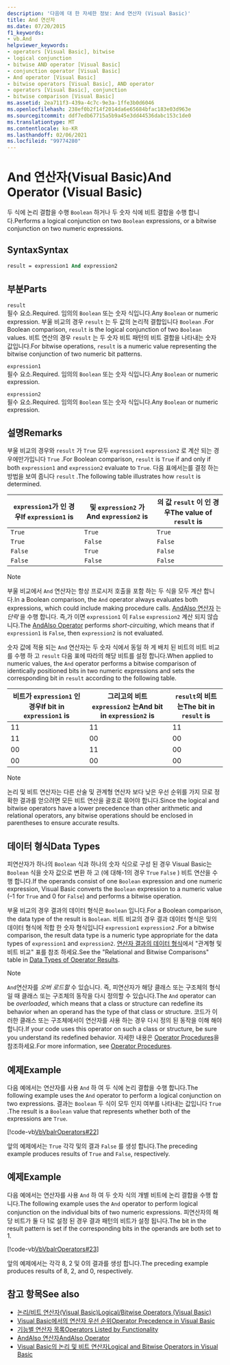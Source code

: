 ```yaml
---
description: '다음에 대 한 자세한 정보: And 연산자 (Visual Basic)'
title: And 연산자
ms.date: 07/20/2015
f1_keywords:
- vb.And
helpviewer_keywords:
- operators [Visual Basic], bitwise
- logical conjunction
- bitwise AND operator [Visual Basic]
- conjunction operator [Visual Basic]
- And operator [Visual Basic]
- bitwise operators [Visual Basic], AND operator
- operators [Visual Basic], conjunction
- bitwise comparison [Visual Basic]
ms.assetid: 2ea711f3-439a-4c7c-9e3a-1ffe3b0d6046
ms.openlocfilehash: 238ef0b2f14f2014da6e65684bfac183e03d963e
ms.sourcegitcommit: ddf7edb67715a5b9a45e3dd44536dabc153c1de0
ms.translationtype: MT
ms.contentlocale: ko-KR
ms.lasthandoff: 02/06/2021
ms.locfileid: "99774280"
---
```

# <a name="and-operator-visual-basic"></a><span data-ttu-id="91c3e-103">And 연산자(Visual Basic)</span><span class="sxs-lookup"><span data-stu-id="91c3e-103">And Operator (Visual Basic)</span></span>

<span data-ttu-id="91c3e-104">두 식에 논리 결합을 수행 `Boolean` 하거나 두 숫자 식에 비트 결합을 수행 합니다.</span><span class="sxs-lookup"><span data-stu-id="91c3e-104">Performs a logical conjunction on two `Boolean` expressions, or a bitwise conjunction on two numeric expressions.</span></span>  
  
## <a name="syntax"></a><span data-ttu-id="91c3e-105">Syntax</span><span class="sxs-lookup"><span data-stu-id="91c3e-105">Syntax</span></span>  
  
```vb  
result = expression1 And expression2  
```  
  
## <a name="parts"></a><span data-ttu-id="91c3e-106">부분</span><span class="sxs-lookup"><span data-stu-id="91c3e-106">Parts</span></span>  

 `result`  
 <span data-ttu-id="91c3e-107">필수 요소.</span><span class="sxs-lookup"><span data-stu-id="91c3e-107">Required.</span></span> <span data-ttu-id="91c3e-108">임의의 `Boolean` 또는 숫자 식입니다.</span><span class="sxs-lookup"><span data-stu-id="91c3e-108">Any `Boolean` or numeric expression.</span></span> <span data-ttu-id="91c3e-109">부울 비교의 경우 `result` 는 두 값의 논리적 결합입니다 `Boolean` .</span><span class="sxs-lookup"><span data-stu-id="91c3e-109">For Boolean comparison, `result` is the logical conjunction of two `Boolean` values.</span></span> <span data-ttu-id="91c3e-110">비트 연산의 경우 `result` 는 두 숫자 비트 패턴의 비트 결합을 나타내는 숫자 값입니다.</span><span class="sxs-lookup"><span data-stu-id="91c3e-110">For bitwise operations, `result` is a numeric value representing the bitwise conjunction of two numeric bit patterns.</span></span>  
  
 `expression1`  
 <span data-ttu-id="91c3e-111">필수 요소.</span><span class="sxs-lookup"><span data-stu-id="91c3e-111">Required.</span></span> <span data-ttu-id="91c3e-112">임의의 `Boolean` 또는 숫자 식입니다.</span><span class="sxs-lookup"><span data-stu-id="91c3e-112">Any `Boolean` or numeric expression.</span></span>  
  
 `expression2`  
 <span data-ttu-id="91c3e-113">필수 요소.</span><span class="sxs-lookup"><span data-stu-id="91c3e-113">Required.</span></span> <span data-ttu-id="91c3e-114">임의의 `Boolean` 또는 숫자 식입니다.</span><span class="sxs-lookup"><span data-stu-id="91c3e-114">Any `Boolean` or numeric expression.</span></span>  
  
## <a name="remarks"></a><span data-ttu-id="91c3e-115">설명</span><span class="sxs-lookup"><span data-stu-id="91c3e-115">Remarks</span></span>  

 <span data-ttu-id="91c3e-116">부울 비교의 경우와 `result` 가 `True` 모두 `expression1` `expression2` 로 계산 되는 경우에만가입니다 `True` .</span><span class="sxs-lookup"><span data-stu-id="91c3e-116">For Boolean comparison, `result` is `True` if and only if both `expression1` and `expression2` evaluate to `True`.</span></span> <span data-ttu-id="91c3e-117">다음 표에서는를 결정 하는 방법을 보여 줍니다 `result` .</span><span class="sxs-lookup"><span data-stu-id="91c3e-117">The following table illustrates how `result` is determined.</span></span>  
  
|<span data-ttu-id="91c3e-118">`expression1`가 인 경우</span><span class="sxs-lookup"><span data-stu-id="91c3e-118">If `expression1` is</span></span>|<span data-ttu-id="91c3e-119">및 `expression2` 가</span><span class="sxs-lookup"><span data-stu-id="91c3e-119">And `expression2` is</span></span>|<span data-ttu-id="91c3e-120">의 값 `result` 이 인 경우</span><span class="sxs-lookup"><span data-stu-id="91c3e-120">The value of `result` is</span></span>|  
|-------------------------|--------------------------|------------------------------|  
|`True`|`True`|`True`|  
|`True`|`False`|`False`|  
|`False`|`True`|`False`|  
|`False`|`False`|`False`|  
  
> [!NOTE]
> <span data-ttu-id="91c3e-121">부울 비교에서 `And` 연산자는 항상 프로시저 호출을 포함 하는 두 식을 모두 계산 합니다.</span><span class="sxs-lookup"><span data-stu-id="91c3e-121">In a Boolean comparison, the `And` operator always evaluates both expressions, which could include making procedure calls.</span></span> <span data-ttu-id="91c3e-122">[AndAlso 연산자](andalso-operator.md) 는 *단락* 을 수행 합니다. 즉,가 이면 `expression1` 이 `False` `expression2` 계산 되지 않습니다.</span><span class="sxs-lookup"><span data-stu-id="91c3e-122">The [AndAlso Operator](andalso-operator.md) performs *short-circuiting*, which means that if `expression1` is `False`, then `expression2` is not evaluated.</span></span>  
  
 <span data-ttu-id="91c3e-123">숫자 값에 적용 되는 `And` 연산자는 두 숫자 식에서 동일 하 게 배치 된 비트의 비트 비교를 수행 하 고 `result` 다음 표에 따라의 해당 비트를 설정 합니다.</span><span class="sxs-lookup"><span data-stu-id="91c3e-123">When applied to numeric values, the `And` operator performs a bitwise comparison of identically positioned bits in two numeric expressions and sets the corresponding bit in `result` according to the following table.</span></span>  
  
|<span data-ttu-id="91c3e-124">비트가 `expression1` 인 경우</span><span class="sxs-lookup"><span data-stu-id="91c3e-124">If bit in `expression1` is</span></span>|<span data-ttu-id="91c3e-125">그리고의 비트 `expression2` 는</span><span class="sxs-lookup"><span data-stu-id="91c3e-125">And bit in `expression2` is</span></span>|<span data-ttu-id="91c3e-126">`result`의 비트는</span><span class="sxs-lookup"><span data-stu-id="91c3e-126">The bit in `result` is</span></span>|  
|--------------------------------|---------------------------------|----------------------------|  
|<span data-ttu-id="91c3e-127">1</span><span class="sxs-lookup"><span data-stu-id="91c3e-127">1</span></span>|<span data-ttu-id="91c3e-128">1</span><span class="sxs-lookup"><span data-stu-id="91c3e-128">1</span></span>|<span data-ttu-id="91c3e-129">1</span><span class="sxs-lookup"><span data-stu-id="91c3e-129">1</span></span>|  
|<span data-ttu-id="91c3e-130">1</span><span class="sxs-lookup"><span data-stu-id="91c3e-130">1</span></span>|<span data-ttu-id="91c3e-131">0</span><span class="sxs-lookup"><span data-stu-id="91c3e-131">0</span></span>|<span data-ttu-id="91c3e-132">0</span><span class="sxs-lookup"><span data-stu-id="91c3e-132">0</span></span>|  
|<span data-ttu-id="91c3e-133">0</span><span class="sxs-lookup"><span data-stu-id="91c3e-133">0</span></span>|<span data-ttu-id="91c3e-134">1</span><span class="sxs-lookup"><span data-stu-id="91c3e-134">1</span></span>|<span data-ttu-id="91c3e-135">0</span><span class="sxs-lookup"><span data-stu-id="91c3e-135">0</span></span>|  
|<span data-ttu-id="91c3e-136">0</span><span class="sxs-lookup"><span data-stu-id="91c3e-136">0</span></span>|<span data-ttu-id="91c3e-137">0</span><span class="sxs-lookup"><span data-stu-id="91c3e-137">0</span></span>|<span data-ttu-id="91c3e-138">0</span><span class="sxs-lookup"><span data-stu-id="91c3e-138">0</span></span>|  
  
> [!NOTE]
> <span data-ttu-id="91c3e-139">논리 및 비트 연산자는 다른 산술 및 관계형 연산자 보다 낮은 우선 순위를 가지 므로 정확한 결과를 얻으려면 모든 비트 연산을 괄호로 묶어야 합니다.</span><span class="sxs-lookup"><span data-stu-id="91c3e-139">Since the logical and bitwise operators have a lower precedence than other arithmetic and relational operators, any bitwise operations should be enclosed in parentheses to ensure accurate results.</span></span>  
  
## <a name="data-types"></a><span data-ttu-id="91c3e-140">데이터 형식</span><span class="sxs-lookup"><span data-stu-id="91c3e-140">Data Types</span></span>  

 <span data-ttu-id="91c3e-141">피연산자가 하나의 `Boolean` 식과 하나의 숫자 식으로 구성 된 경우 Visual Basic는 `Boolean` 식을 숫자 값으로 변환 하 고 (에 대해-1의 경우 `True` `False` ) 비트 연산을 수행 합니다.</span><span class="sxs-lookup"><span data-stu-id="91c3e-141">If the operands consist of one `Boolean` expression and one numeric expression, Visual Basic converts the `Boolean` expression to a numeric value (–1 for `True` and 0 for `False`) and performs a bitwise operation.</span></span>  
  
 <span data-ttu-id="91c3e-142">부울 비교의 경우 결과의 데이터 형식은 `Boolean` 입니다.</span><span class="sxs-lookup"><span data-stu-id="91c3e-142">For a Boolean comparison, the data type of the result is `Boolean`.</span></span> <span data-ttu-id="91c3e-143">비트 비교의 경우 결과 데이터 형식은 및의 데이터 형식에 적합 한 숫자 형식입니다 `expression1` `expression2` .</span><span class="sxs-lookup"><span data-stu-id="91c3e-143">For a bitwise comparison, the result data type is a numeric type appropriate for the data types of `expression1` and `expression2`.</span></span> <span data-ttu-id="91c3e-144">[연산자 결과의 데이터 형식](data-types-of-operator-results.md)에서 "관계형 및 비트 비교" 표를 참조 하세요.</span><span class="sxs-lookup"><span data-stu-id="91c3e-144">See the "Relational and Bitwise Comparisons" table in [Data Types of Operator Results](data-types-of-operator-results.md).</span></span>  
  
> [!NOTE]
> <span data-ttu-id="91c3e-145">`And`연산자를 *오버 로드할* 수 있습니다. 즉, 피연산자가 해당 클래스 또는 구조체의 형식일 때 클래스 또는 구조체의 동작을 다시 정의할 수 있습니다.</span><span class="sxs-lookup"><span data-stu-id="91c3e-145">The `And` operator can be *overloaded*, which means that a class or structure can redefine its behavior when an operand has the type of that class or structure.</span></span> <span data-ttu-id="91c3e-146">코드가 이러한 클래스 또는 구조체에서이 연산자를 사용 하는 경우 다시 정의 된 동작을 이해 해야 합니다.</span><span class="sxs-lookup"><span data-stu-id="91c3e-146">If your code uses this operator on such a class or structure, be sure you understand its redefined behavior.</span></span> <span data-ttu-id="91c3e-147">자세한 내용은 [Operator Procedures](../../programming-guide/language-features/procedures/operator-procedures.md)을 참조하세요.</span><span class="sxs-lookup"><span data-stu-id="91c3e-147">For more information, see [Operator Procedures](../../programming-guide/language-features/procedures/operator-procedures.md).</span></span>  
  
## <a name="example"></a><span data-ttu-id="91c3e-148">예제</span><span class="sxs-lookup"><span data-stu-id="91c3e-148">Example</span></span>  

 <span data-ttu-id="91c3e-149">다음 예에서는 연산자를 사용 `And` 하 여 두 식에 논리 결합을 수행 합니다.</span><span class="sxs-lookup"><span data-stu-id="91c3e-149">The following example uses the `And` operator to perform a logical conjunction on two expressions.</span></span> <span data-ttu-id="91c3e-150">결과는 `Boolean` 두 식이 모두 인지 여부를 나타내는 값입니다 `True` .</span><span class="sxs-lookup"><span data-stu-id="91c3e-150">The result is a `Boolean` value that represents whether both of the expressions are `True`.</span></span>  
  
 [!code-vb[VbVbalrOperators#22](~/samples/snippets/visualbasic/VS_Snippets_VBCSharp/VbVbalrOperators/VB/Class1.vb#22)]  
  
 <span data-ttu-id="91c3e-151">앞의 예제에서는 `True` 각각 및의 결과 `False` 를 생성 합니다.</span><span class="sxs-lookup"><span data-stu-id="91c3e-151">The preceding example produces results of `True` and `False`, respectively.</span></span>  
  
## <a name="example"></a><span data-ttu-id="91c3e-152">예제</span><span class="sxs-lookup"><span data-stu-id="91c3e-152">Example</span></span>  

 <span data-ttu-id="91c3e-153">다음 예에서는 연산자를 사용 `And` 하 여 두 숫자 식의 개별 비트에 논리 결합을 수행 합니다.</span><span class="sxs-lookup"><span data-stu-id="91c3e-153">The following example uses the `And` operator to perform logical conjunction on the individual bits of two numeric expressions.</span></span> <span data-ttu-id="91c3e-154">피연산자의 해당 비트가 둘 다 1로 설정 된 경우 결과 패턴의 비트가 설정 됩니다.</span><span class="sxs-lookup"><span data-stu-id="91c3e-154">The bit in the result pattern is set if the corresponding bits in the operands are both set to 1.</span></span>  
  
 [!code-vb[VbVbalrOperators#23](~/samples/snippets/visualbasic/VS_Snippets_VBCSharp/VbVbalrOperators/VB/Class1.vb#23)]  
  
 <span data-ttu-id="91c3e-155">앞의 예제에서는 각각 8, 2 및 0의 결과를 생성 합니다.</span><span class="sxs-lookup"><span data-stu-id="91c3e-155">The preceding example produces results of 8, 2, and 0, respectively.</span></span>  
  
## <a name="see-also"></a><span data-ttu-id="91c3e-156">참고 항목</span><span class="sxs-lookup"><span data-stu-id="91c3e-156">See also</span></span>

- [<span data-ttu-id="91c3e-157">논리/비트 연산자(Visual Basic)</span><span class="sxs-lookup"><span data-stu-id="91c3e-157">Logical/Bitwise Operators (Visual Basic)</span></span>](logical-bitwise-operators.md)
- [<span data-ttu-id="91c3e-158">Visual Basic에서의 연산자 우선 순위</span><span class="sxs-lookup"><span data-stu-id="91c3e-158">Operator Precedence in Visual Basic</span></span>](operator-precedence.md)
- [<span data-ttu-id="91c3e-159">기능별 연산자 목록</span><span class="sxs-lookup"><span data-stu-id="91c3e-159">Operators Listed by Functionality</span></span>](operators-listed-by-functionality.md)
- [<span data-ttu-id="91c3e-160">AndAlso 연산자</span><span class="sxs-lookup"><span data-stu-id="91c3e-160">AndAlso Operator</span></span>](andalso-operator.md)
- [<span data-ttu-id="91c3e-161">Visual Basic의 논리 및 비트 연산자</span><span class="sxs-lookup"><span data-stu-id="91c3e-161">Logical and Bitwise Operators in Visual Basic</span></span>](../../programming-guide/language-features/operators-and-expressions/logical-and-bitwise-operators.md)
